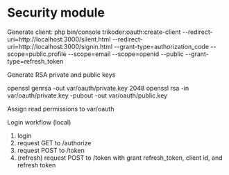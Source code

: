 # Security module

Generate client: php bin/console trikoder:oauth:create-client --redirect-uri=http://localhost:3000/silent.html --redirect-uri=http://localhost:3000/signin.html --grant-type=authorization_code --scope=public.profile --scope=email --scope=openid --public --grant-type=refresh_token

Generate RSA private and public keys

openssl genrsa -out var/oauth/private.key 2048
openssl rsa -in var/oauth/private.key -pubout -out var/oauth/public.key

Assign read permissions to var/oauth

Login workflow (local)

1. login
2. request GET to /authorize
3. request POST to /token
4. (refresh) request POST to /token with grant refresh_token, client id, and refresh token
